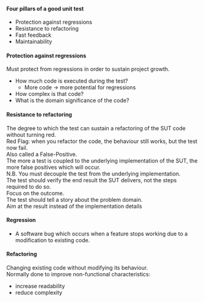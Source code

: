#### Four pillars of a good unit test
- Protection against regressions
- Resistance to refactoring
- Fast feedback
- Maintainability

#### Protection against regressions
Must protect from regressions in order to sustain project growth.
- How much code is executed during the test?
  - More code -> more potential for regressions
- How complex is that code?
- What is the domain significance of the code?

#### Resistance to refactoring
The degree to which the test can sustain a refactoring of the SUT code without turning red.  
Red Flag: when you refactor the code, the behaviour still works, but the test now fail.  
Also called a False-Positive.  
The more a test is coupled to the underlying implementation of the SUT, the more false positives which will occur.  
N.B. You must decouple the test from the underlying implementation.  
The test should verify the end result the SUT delivers, not the steps required to do so.  
Focus on the outcome.  
The test should tell a story about the problem domain.  
Aim at the result instead of the implementation details

#### Regression
- A software bug which occurs when a feature stops working due to a modification to existing code.

#### Refactoring
Changing existing code without modifying its behaviour.  
Normally done to improve non-functional characteristics:
- increase readability
- reduce complexity
